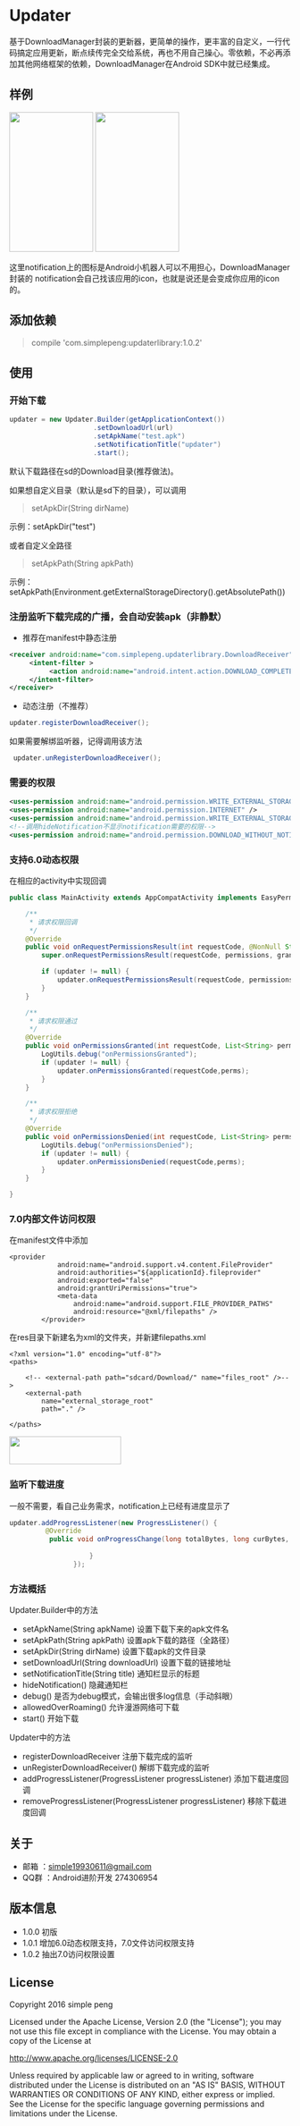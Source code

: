 # Updater

基于DownloadManager封装的更新器，更简单的操作，更丰富的自定义，一行代码搞定应用更新，断点续传完全交给系统，再也不用自己操心。零依赖，不必再添加其他网络框架的依赖，DownloadManager在Android SDK中就已经集成。

## 样例

<img src="https://raw.githubusercontent.com/simplepeng/Updater/master/image/updater_1.png" width = "150" height = "250">
<img src="https://raw.githubusercontent.com/simplepeng/Updater/master/image/updater_2.png" width = "150" height = "250">

这里notification上的图标是Android小机器人可以不用担心，DownloadManager封装的
notification会自己找该应用的icon，也就是说还是会变成你应用的icon的。
## 添加依赖

> compile 'com.simplepeng:updaterlibrary:1.0.2'

## 使用

### 开始下载

```java
updater = new Updater.Builder(getApplicationContext())
                     .setDownloadUrl(url)
                     .setApkName("test.apk")
                     .setNotificationTitle("updater")
                     .start();
```

默认下载路径在sd的Download目录(推荐做法)。<p>
如果想自定义目录（默认是sd下的目录），可以调用
> setApkDir(String dirName)

示例：setApkDir("test")

或者自定义全路径
> setApkPath(String apkPath)

示例：setApkPath(Environment.getExternalStorageDirectory().getAbsolutePath())

### 注册监听下载完成的广播，会自动安装apk（非静默）

* 推荐在manifest中静态注册

```xml
<receiver android:name="com.simplepeng.updaterlibrary.DownloadReceiver">
     <intent-filter >
          <action android:name="android.intent.action.DOWNLOAD_COMPLETE"/>
     </intent-filter>
</receiver>
```

* 动态注册（不推荐）

```java
updater.registerDownloadReceiver();
```

如果需要解绑监听器，记得调用该方法

```java
 updater.unRegisterDownloadReceiver();
```

### 需要的权限

```xml
<uses-permission android:name="android.permission.WRITE_EXTERNAL_STORAGE" />
<uses-permission android:name="android.permission.INTERNET" />
<uses-permission android:name="android.permission.WRITE_EXTERNAL_STORAGE" />
<!--调用hideNotification不显示notification需要的权限-->
<uses-permission android:name="android.permission.DOWNLOAD_WITHOUT_NOTIFICATION" />
```

### 支持6.0动态权限

在相应的activity中实现回调

```java
public class MainActivity extends AppCompatActivity implements EasyPermissions.PermissionCallbacks{

    /**
     * 请求权限回调
     */
    @Override
    public void onRequestPermissionsResult(int requestCode, @NonNull String[] permissions, @NonNull int[] grantResults) {
        super.onRequestPermissionsResult(requestCode, permissions, grantResults);

        if (updater != null) {
            updater.onRequestPermissionsResult(requestCode, permissions, grantResults, this);
        }
    }

    /**
     * 请求权限通过
     */
    @Override
    public void onPermissionsGranted(int requestCode, List<String> perms) {
        LogUtils.debug("onPermissionsGranted");
        if (updater != null) {
            updater.onPermissionsGranted(requestCode,perms);
        }
    }

    /**
     * 请求权限拒绝
     */
    @Override
    public void onPermissionsDenied(int requestCode, List<String> perms) {
        LogUtils.debug("onPermissionsDenied");
        if (updater != null) {
            updater.onPermissionsDenied(requestCode,perms);
        }
    }

}
```

### 7.0内部文件访问权限

在manifest文件中添加

```
<provider
            android:name="android.support.v4.content.FileProvider"
            android:authorities="${applicationId}.fileprovider"
            android:exported="false"
            android:grantUriPermissions="true">
            <meta-data
                android:name="android.support.FILE_PROVIDER_PATHS"
                android:resource="@xml/filepaths" />
        </provider>
```

在res目录下新建名为xml的文件夹，并新建filepaths.xml

```
<?xml version="1.0" encoding="utf-8"?>
<paths>

    <!-- <external-path path="sdcard/Download/" name="files_root" />-->
    <external-path
        name="external_storage_root"
        path="." />

</paths>
```

<img src="https://raw.githubusercontent.com/simplepeng/Updater/master/image/7.0.png" width = "200" height = "50">

### 监听下载进度

一般不需要，看自己业务需求，notification上已经有进度显示了

```java
updater.addProgressListener(new ProgressListener() {
         @Override
          public void onProgressChange(long totalBytes, long curBytes, int progress) {
                        
                    }
                });
```

### 方法概括

Updater.Builder中的方法

* setApkName(String apkName) 设置下载下来的apk文件名
* setApkPath(String apkPath) 设置apk下载的路径（全路径）
* setApkDir(String dirName) 设置下载apk的文件目录
* setDownloadUrl(String downloadUrl)  设置下载的链接地址
* setNotificationTitle(String title) 通知栏显示的标题
* hideNotification() 隐藏通知栏
* debug() 是否为debug模式，会输出很多log信息（手动斜眼）
* allowedOverRoaming() 允许漫游网络可下载
* start() 开始下载

Updater中的方法

* registerDownloadReceiver 注册下载完成的监听
* unRegisterDownloadReceiver() 解绑下载完成的监听
* addProgressListener(ProgressListener progressListener) 添加下载进度回调
* removeProgressListener(ProgressListener progressListener) 移除下载进度回调

## 关于

* 邮箱 ：simple19930611@gmail.com
* QQ群 ：Android进阶开发 274306954

## 版本信息

* 1.0.0 初版
* 1.0.1 增加6.0动态权限支持，7.0文件访问权限支持
* 1.0.2 抽出7.0访问权限设置

## License

Copyright 2016 simple peng

Licensed under the Apache License, Version 2.0 (the "License");
you may not use this file except in compliance with the License.
You may obtain a copy of the License at

   http://www.apache.org/licenses/LICENSE-2.0

Unless required by applicable law or agreed to in writing, software
distributed under the License is distributed on an "AS IS" BASIS,
WITHOUT WARRANTIES OR CONDITIONS OF ANY KIND, either express or implied.
See the License for the specific language governing permissions and
limitations under the License. 
